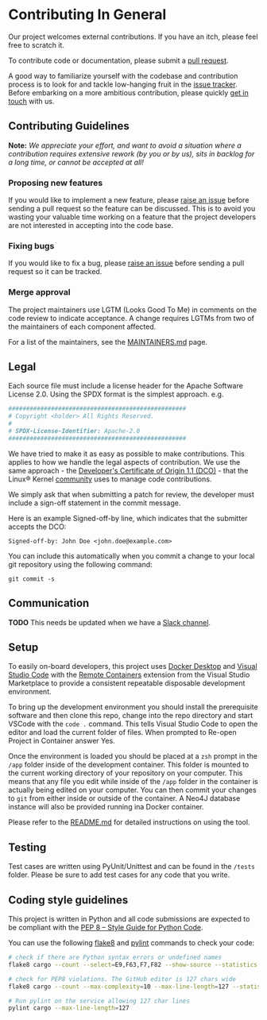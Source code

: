 # Contributing In General

Our project welcomes external contributions. If you have an itch, please feel
free to scratch it.

To contribute code or documentation, please submit a [pull request](https://github.com/ibm/codenet-minerva-cargo/pulls).

A good way to familiarize yourself with the codebase and contribution process is
to look for and tackle low-hanging fruit in the [issue tracker](https://github.com/ibm/codenet-minerva-cargo/issues).
Before embarking on a more ambitious contribution, please quickly [get in touch](#communication) with us.

## Contributing Guidelines

**Note:** _We appreciate your effort, and want to avoid a situation where a contribution requires extensive rework (by you or by us), sits in backlog for a long time, or cannot be accepted at all!_

### Proposing new features

If you would like to implement a new feature, please [raise an issue](https://github.com/ibm/codenet-minerva-cargo/issues)
before sending a pull request so the feature can be discussed. This is to avoid
you wasting your valuable time working on a feature that the project developers
are not interested in accepting into the code base.

### Fixing bugs

If you would like to fix a bug, please [raise an issue](https://github.com/ibm/codenet-minerva-cargo/issues) before sending a
pull request so it can be tracked.

### Merge approval

The project maintainers use LGTM (Looks Good To Me) in comments on the code
review to indicate acceptance. A change requires LGTMs from two of the
maintainers of each component affected.

For a list of the maintainers, see the [MAINTAINERS.md](MAINTAINERS.md) page.

## Legal

Each source file must include a license header for the Apache
Software License 2.0. Using the SPDX format is the simplest approach.
e.g.

```python
##################################################
# Copyright <holder> All Rights Reserved.
# 
# SPDX-License-Identifier: Apache-2.0
##################################################
```

We have tried to make it as easy as possible to make contributions. This applies to how we handle the legal aspects of contribution. We use the same approach - the [Developer's Certificate of Origin 1.1 (DCO)](https://github.com/hyperledger/fabric/blob/master/docs/source/DCO1.1.txt) - that the Linux® Kernel [community](https://elinux.org/Developer_Certificate_Of_Origin)
uses to manage code contributions.

We simply ask that when submitting a patch for review, the developer must include a sign-off statement in the commit message.

Here is an example Signed-off-by line, which indicates that the
submitter accepts the DCO:

```
Signed-off-by: John Doe <john.doe@example.com>
```

You can include this automatically when you commit a change to your local git repository using the following command:

```
git commit -s
```

## Communication

**TODO** This needs be updated when we have a [Slack channel](link).

## Setup

To easily on-board developers, this project uses [Docker Desktop](https://www.docker.com/products/docker-desktop) and [Visual Studio Code](https://code.visualstudio.com) with the [Remote Containers](https://marketplace.visualstudio.com/items?itemName=ms-vscode-remote.remote-containers) extension from the Visual Studio Marketplace to provide a consistent repeatable disposable development environment.

To bring up the development environment you should install the prerequisite software and then clone this repo, change into the repo directory and start VSCode with the `code .` command. This tells Visual Studio Code to open the editor and load the current folder of files. When prompted to Re-open Project in Container answer Yes.

Once the environment is loaded you should be placed at a `zsh` prompt in the `/app` folder inside of the development container. This folder is mounted to the current working directory of your repository on your computer. This means that any file you edit while inside of the `/app` folder in the container is actually being edited on your computer. You can then commit your changes to `git` from either inside or outside of the container. A Neo4J database instance will also be provided running ina  Docker container.

Please refer to the [README.md](README.md) for detailed instructions on using the tool.

## Testing

Test cases are written using PyUnit/Unittest and can be found in the `/tests` folder. Please be sure to add test cases for any code that you write.

## Coding style guidelines

This project is written in Python and all code submissions are expected to be compliant with the [PEP 8 – Style Guide for Python Code](https://peps.python.org/pep-0008/).

You can use the following [flake8](https://pypi.org/project/flake8/) and [pylint](https://pypi.org/project/pylint/) commands to check your code:

```bash
# check if there are Python syntax errors or undefined names
flake8 cargo --count --select=E9,F63,F7,F82 --show-source --statistics

# check for PEP8 violations. The GitHub editor is 127 chars wide
flake8 cargo --count --max-complexity=10 --max-line-length=127 --statistics

# Run pylint on the service allowing 127 char lines
pylint cargo --max-line-length=127
